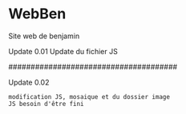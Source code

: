 # WebBen
Site web de benjamin

Update 0.01 Update du fichier JS

######################################

Update 0.02

    modification JS, mosaique et du dossier image
    JS besoin d'être fini